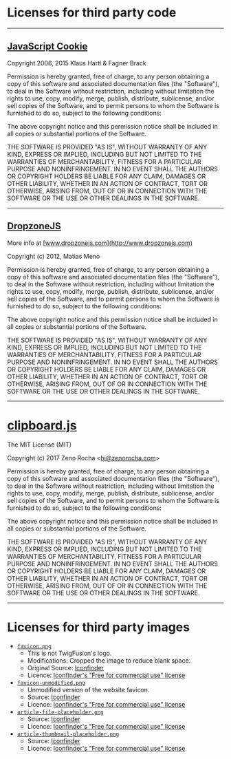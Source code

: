 # Licenses for third party code

------------------------------------------------------------------------------------------

## [JavaScript Cookie](https://github.com/js-cookie/js-cookie)

Copyright 2006, 2015 Klaus Hartl & Fagner Brack

Permission is hereby granted, free of charge, to any person obtaining
a copy of this software and associated documentation files (the
"Software"), to deal in the Software without restriction, including
without limitation the rights to use, copy, modify, merge, publish,
distribute, sublicense, and/or sell copies of the Software, and to
permit persons to whom the Software is furnished to do so, subject to
the following conditions:

The above copyright notice and this permission notice shall be
included in all copies or substantial portions of the Software.

THE SOFTWARE IS PROVIDED "AS IS", WITHOUT WARRANTY OF ANY KIND,
EXPRESS OR IMPLIED, INCLUDING BUT NOT LIMITED TO THE WARRANTIES OF
MERCHANTABILITY, FITNESS FOR A PARTICULAR PURPOSE AND
NONINFRINGEMENT. IN NO EVENT SHALL THE AUTHORS OR COPYRIGHT HOLDERS BE
LIABLE FOR ANY CLAIM, DAMAGES OR OTHER LIABILITY, WHETHER IN AN ACTION
OF CONTRACT, TORT OR OTHERWISE, ARISING FROM, OUT OF OR IN CONNECTION
WITH THE SOFTWARE OR THE USE OR OTHER DEALINGS IN THE SOFTWARE.

------------------------------------------------------------------------------------------

## [DropzoneJS](http://www.dropzonejs.com)

More info at [www.dropzonejs.com](http://www.dropzonejs.com)

Copyright (c) 2012, Matias Meno

Permission is hereby granted, free of charge, to any person obtaining a copy
of this software and associated documentation files (the "Software"), to deal
in the Software without restriction, including without limitation the rights
to use, copy, modify, merge, publish, distribute, sublicense, and/or sell
copies of the Software, and to permit persons to whom the Software is
furnished to do so, subject to the following conditions:

The above copyright notice and this permission notice shall be included in
all copies or substantial portions of the Software.

THE SOFTWARE IS PROVIDED "AS IS", WITHOUT WARRANTY OF ANY KIND, EXPRESS OR
IMPLIED, INCLUDING BUT NOT LIMITED TO THE WARRANTIES OF MERCHANTABILITY,
FITNESS FOR A PARTICULAR PURPOSE AND NONINFRINGEMENT. IN NO EVENT SHALL THE
AUTHORS OR COPYRIGHT HOLDERS BE LIABLE FOR ANY CLAIM, DAMAGES OR OTHER
LIABILITY, WHETHER IN AN ACTION OF CONTRACT, TORT OR OTHERWISE, ARISING FROM,
OUT OF OR IN CONNECTION WITH THE SOFTWARE OR THE USE OR OTHER DEALINGS IN
THE SOFTWARE.

------------------------------------------------------------------------------------------

# [clipboard.js](https://clipboardjs.com)

The MIT License (MIT)

Copyright (c) 2017 Zeno Rocha \<hi@zenorocha.com\>

Permission is hereby granted, free of charge, to any person obtaining a copy
of this software and associated documentation files (the "Software"), to deal
in the Software without restriction, including without limitation the rights
to use, copy, modify, merge, publish, distribute, sublicense, and/or sell
copies of the Software, and to permit persons to whom the Software is
furnished to do so, subject to the following conditions:

The above copyright notice and this permission notice shall be included in
all copies or substantial portions of the Software.

THE SOFTWARE IS PROVIDED "AS IS", WITHOUT WARRANTY OF ANY KIND, EXPRESS OR
IMPLIED, INCLUDING BUT NOT LIMITED TO THE WARRANTIES OF MERCHANTABILITY,
FITNESS FOR A PARTICULAR PURPOSE AND NONINFRINGEMENT. IN NO EVENT SHALL THE
AUTHORS OR COPYRIGHT HOLDERS BE LIABLE FOR ANY CLAIM, DAMAGES OR OTHER
LIABILITY, WHETHER IN AN ACTION OF CONTRACT, TORT OR OTHERWISE, ARISING FROM,
OUT OF OR IN CONNECTION WITH THE SOFTWARE OR THE USE OR OTHER DEALINGS IN
THE SOFTWARE.

------------------------------------------------------------------------------------------

# Licenses for third party images

* [`favicon.png`](misc/images/third-party/favicon.png)
    * This is not TwigFusion's logo.
    * Modifications: Cropped the image to reduce blank space.
    * Original Source: [Iconfinder](https://www.iconfinder.com/icons/283051/agenda_book_diary_moleskine_note_notebook_notes_pad_icon)
    * Licence: [Iconfinder's "Free for commercial use" license](https://docs.google.com/spreadsheets/u/1/d/1E8X2_xmJkkoeZwa1HPNG6jT3ytAZlcAgzTDRX0jDF-Q/pubhtml)
* [`favicon-unmodified.png`](misc/images/third-party/favicon-unmodified.png)
    * Unmodified version of the website favicon.
    * Source: [Iconfinder](https://www.iconfinder.com/icons/283051/agenda_book_diary_moleskine_note_notebook_notes_pad_icon)
    * Licence: [Iconfinder's "Free for commercial use" license](https://docs.google.com/spreadsheets/u/1/d/1E8X2_xmJkkoeZwa1HPNG6jT3ytAZlcAgzTDRX0jDF-Q/pubhtml)
* [`article-file-placeholder.png`](misc/images/third-party/article-file-placeholder.png)
    * Source: [Iconfinder](https://www.iconfinder.com/icons/283040/browser_document_explorer_file_finder_format_pdf_psd_rar_text_windows_explorer_zip_icon)
    * Licence: [Iconfinder's "Free for commercial use" license](https://docs.google.com/spreadsheets/u/1/d/1E8X2_xmJkkoeZwa1HPNG6jT3ytAZlcAgzTDRX0jDF-Q/pubhtml)
* [`article-thumbnail-placeholder.png`](misc/images/third-party/article-thumbnail-placeholder.png)
    * Source: [Iconfinder](https://www.iconfinder.com/icons/283047/article_bills_blog_document_feed_fine_fold_form_headline_invoice_journal_journalism_magazine_news_newspaper_page_paper_word_words_icon)
    * Licence: [Iconfinder's "Free for commercial use" license](https://docs.google.com/spreadsheets/u/1/d/1E8X2_xmJkkoeZwa1HPNG6jT3ytAZlcAgzTDRX0jDF-Q/pubhtml)
